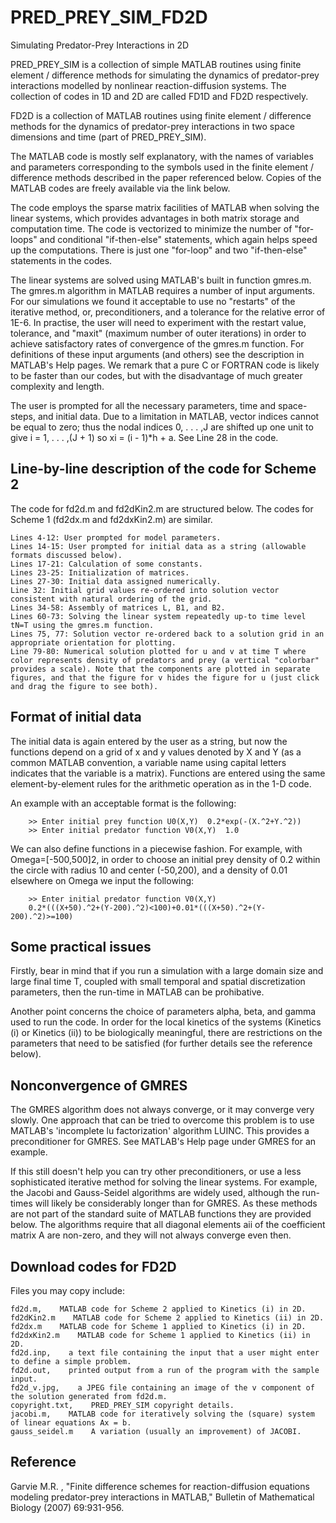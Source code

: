 # PRED_PREY_SIM_FD2D
Simulating Predator-Prey Interactions in 2D

PRED_PREY_SIM is a collection of simple MATLAB routines using finite element / difference methods for simulating the dynamics of predator-prey interactions modelled by nonlinear reaction-diffusion systems. The collection of codes in 1D and 2D are called FD1D and FD2D respectively. 

FD2D is a collection of MATLAB routines using finite element / difference methods for the dynamics of predator-prey interactions in two space dimensions and time (part of PRED_PREY_SIM).

The MATLAB code is mostly self explanatory, with the names of variables and parameters corresponding to the symbols used in the finite element / difference methods described in the paper referenced below. Copies of the MATLAB codes are freely available via the link below.

The code employs the sparse matrix facilities of MATLAB when solving the linear systems, which provides advantages in both matrix storage and computation time. The code is vectorized to minimize the number of "for-loops" and conditional "if-then-else" statements, which again helps speed up the computations. There is just one "for-loop" and two "if-then-else" statements in the codes.

The linear systems are solved using MATLAB's built in function gmres.m. The gmres.m algorithm in MATLAB requires a number of input arguments. For our simulations we found it acceptable to use no "restarts" of the iterative method, or, preconditioners, and a tolerance for the relative error of 1E-6. In practise, the user will need to experiment with the restart value, tolerance, and "maxit" (maximum number of outer iterations) in order to achieve satisfactory rates of convergence of the gmres.m function. For definitions of these input arguments (and others) see the description in MATLAB's Help pages. We remark that a pure C or FORTRAN code is likely to be faster than our codes, but with the disadvantage of much greater complexity and length.

The user is prompted for all the necessary parameters, time and space-steps, and initial data. Due to a limitation in MATLAB, vector indices cannot be equal to zero; thus the nodal indices 0, . . . ,J are shifted up one unit to give i = 1, . . . ,(J + 1) so xi = (i - 1)*h + a. See Line 28 in the code.

## Line-by-line description of the code for Scheme 2

The code for fd2d.m and fd2dKin2.m are structured below. The codes for Scheme 1 (fd2dx.m and fd2dxKin2.m) are similar.

    Lines 4-12: User prompted for model parameters.
    Lines 14-15: User prompted for initial data as a string (allowable formats discussed below).
    Lines 17-21: Calculation of some constants.
    Lines 23-25: Initialization of matrices.
    Lines 27-30: Initial data assigned numerically.
    Line 32: Initial grid values re-ordered into solution vector consistent with natural ordering of the grid.
    Lines 34-58: Assembly of matrices L, B1, and B2.
    Lines 60-73: Solving the linear system repeatedly up-to time level tN=T using the gmres.m function.
    Lines 75, 77: Solution vector re-ordered back to a solution grid in an appropriate orientation for plotting.
    Line 79-80: Numerical solution plotted for u and v at time T where color represents density of predators and prey (a vertical "colorbar" provides a scale). Note that the components are plotted in separate figures, and that the figure for v hides the figure for u (just click and drag the figure to see both).

## Format of initial data

The initial data is again entered by the user as a string, but now the functions depend on a grid of x and y values denoted by X and Y (as a common MATLAB convention, a variable name using capital letters indicates that the variable is a matrix). Functions are entered using the same element-by-element rules for the arithmetic operation as in the 1-D code.

An example with an acceptable format is the following:

        >> Enter initial prey function U0(X,Y)  0.2*exp(-(X.^2+Y.^2))
        >> Enter initial predator function V0(X,Y)  1.0
      

We can also define functions in a piecewise fashion. For example, with Omega=[-500,500]2, in order to choose an initial prey density of 0.2 within the circle with radius 10 and center (-50,200), and a density of 0.01 elsewhere on Omega we input the following:

      
        >> Enter initial predator function V0(X,Y)     
        0.2*(((X+50).^2+(Y-200).^2)<100)+0.01*(((X+50).^2+(Y-200).^2)>=100)
      

## Some practical issues

Firstly, bear in mind that if you run a simulation with a large domain size and large final time T, coupled with small temporal and spatial discretization parameters, then the run-time in MATLAB can be prohibative.

Another point concerns the choice of parameters alpha, beta, and gamma used to run the code. In order for the local kinetics of the systems (Kinetics (i) or Kinetics (ii)) to be biologically meaningful, there are restrictions on the parameters that need to be satisfied (for further details see the reference below).

## Nonconvergence of GMRES

The GMRES algorithm does not always converge, or it may converge very slowly. One approach that can be tried to overcome this problem is to use MATLAB's 'incomplete lu factorization' algorithm LUINC. This provides a preconditioner for GMRES. See MATLAB's Help page under GMRES for an example.

If this still doesn't help you can try other preconditioners, or use a less sophisticated iterative method for solving the linear systems. For example, the Jacobi and Gauss-Seidel algorithms are widely used, although the run-times will likely be considerably longer than for GMRES. As these methods are not part of the standard suite of MATLAB functions they are provided below. The algorithms require that all diagonal elements aii of the coefficient matrix A are non-zero, and they will not always converge even then.

## Download codes for FD2D

Files you may copy include:

    fd2d.m,    MATLAB code for Scheme 2 applied to Kinetics (i) in 2D.
    fd2dKin2.m    MATLAB code for Scheme 2 applied to Kinetics (ii) in 2D.
    fd2dx.m    MATLAB code for Scheme 1 applied to Kinetics (i) in 2D.
    fd2dxKin2.m    MATLAB code for Scheme 1 applied to Kinetics (ii) in 2D.
    fd2d.inp,    a text file containing the input that a user might enter to define a simple problem.
    fd2d.out,    printed output from a run of the program with the sample input.
    fd2d_v.jpg,    a JPEG file containing an image of the v component of the solution generated from fd2d.m.
    copyright.txt,    PRED_PREY_SIM copyright details.
    jacobi.m,    MATLAB code for iteratively solving the (square) system of linear equations Ax = b.
    gauss_seidel.m    A variation (usually an improvement) of JACOBI.

## Reference

Garvie M.R. , "Finite difference schemes for reaction-diffusion equations modeling predator-prey interactions in MATLAB," Bulletin of Mathematical Biology (2007) 69:931-956. 
